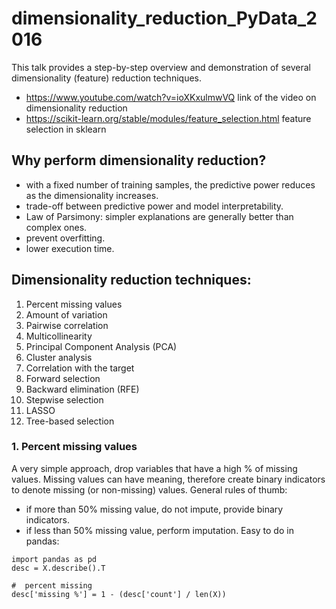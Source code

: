 # dimensionality_reduction_PyData_2016
This talk provides a step-by-step overview and demonstration of several dimensionality (feature) reduction techniques.

* https://www.youtube.com/watch?v=ioXKxulmwVQ link of the video on dimensionality reduction
* https://scikit-learn.org/stable/modules/feature_selection.html feature selection in sklearn

## Why perform dimensionality reduction?
* with a fixed number of training samples, the predictive power reduces as the dimensionality increases.
* trade-off between predictive power and model interpretability.
* Law of Parsimony: simpler explanations are generally better than complex ones.
* prevent overfitting.
* lower execution time.

## Dimensionality reduction techniques:
1. Percent missing values
2. Amount of variation
3. Pairwise correlation
4. Multicollinearity
5. Principal Component Analysis (PCA)
6. Cluster analysis
7. Correlation with the target
8. Forward selection
9. Backward elimination (RFE)
10. Stepwise selection
11. LASSO
12. Tree-based selection

### 1. Percent missing values
A very simple approach, drop variables that have a high % of missing values. Missing values can have meaning, therefore create binary indicators to denote missing (or non-missing) values.
General rules of thumb:
* if more than 50% missing value, do not impute, provide binary indicators.
* if less than 50% missing value, perform imputation.
Easy to do in pandas: 
```
import pandas as pd
desc = X.describe().T

#  percent missing
desc['missing %'] = 1 - (desc['count'] / len(X))
```


